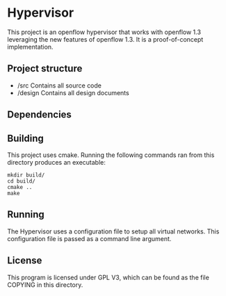 # Hypervisor

This project is an openflow hypervisor that works with openflow 1.3 leveraging the new features of openflow 1.3. It is a proof-of-concept implementation.

## Project structure
 - /src Contains all source code
 - /design Contains all design documents

## Dependencies


## Building
This project uses cmake. Running the following commands ran from this directory produces an executable:

    mkdir build/
    cd build/
    cmake ..
    make

## Running
The Hypervisor uses a configuration file to setup all virtual networks. This configuration file is passed as a command line argument.

## License
This program is licensed under GPL V3, which can be found as the file COPYING in this directory.
